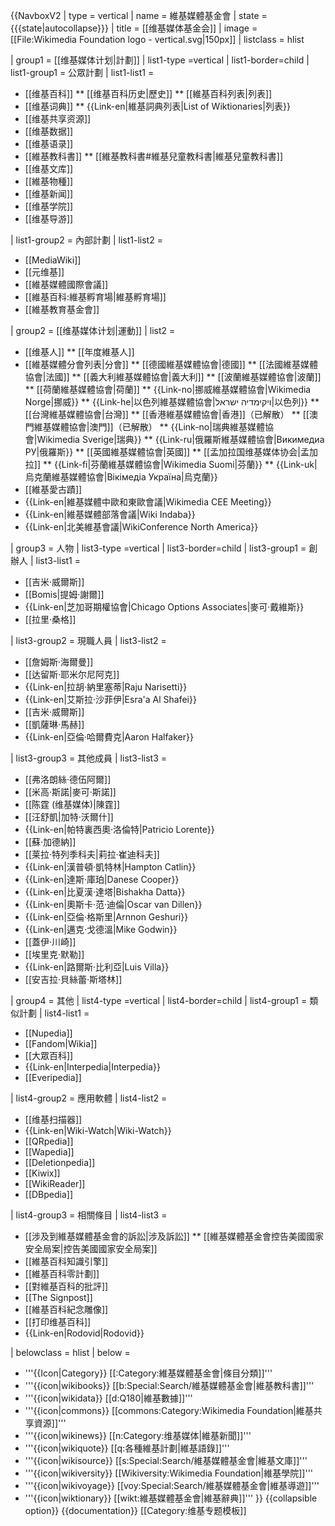 {{NavboxV2
| type = vertical
| name = 維基媒體基金會
| state = {{{state|<includeonly>autocollapse</includeonly>}}}
| title = [[维基媒体基金会]]
| image = [[File:Wikimedia Foundation logo - vertical.svg|150px]]
| listclass = hlist

| group1 = [[维基媒体计划|計劃]]
| list1-type =vertical
| list1-border=child
| list1-group1 = 公眾計劃
| list1-list1 = 
* [[维基百科]]
** [[维基百科历史|歷史]]
** [[維基百科列表|列表]]
* [[维基词典]]
** {{Link-en|維基詞典列表|List of Wiktionaries|列表}}
* [[维基共享资源]]
* [[维基数据]]
* [[维基语录]]
* [[維基教科書]]
** [[維基教科書#維基兒童教科書|維基兒童教科書]]
* [[维基文库]]
* [[維基物種]]
* [[维基新闻]]
* [[维基学院]]
* [[维基导游]]

| list1-group2 = 內部計劃
| list1-list2 =
* [[MediaWiki]]
* [[元维基]]
* [[維基媒體國際會議]]
* [[維基百科:維基孵育場|維基孵育場]]
* [[維基教育基金會]]


| group2 = [[维基媒体计划|運動]]
| list2 = 
* [[维基人]]
** [[年度維基人]]
* [[維基媒體分會列表|分會]]
** [[德國維基媒體協會|德國]]
** [[法國維基媒體協會|法國]]
** [[義大利維基媒體協會|義大利]]
** [[波蘭維基媒體協會|波蘭]]
** [[荷蘭維基媒體協會|荷蘭]]
** {{Link-no|挪威維基媒體協會|Wikimedia Norge|挪威}}
** {{Link-he|以色列維基媒體協會|ויקימדיה ישראל|以色列}}
** [[台灣維基媒體協會|台灣]]
** [[香港維基媒體協會|香港]]（已解散）
** [[澳門維基媒體協會|澳門]]（已解散）
** {{Link-no|瑞典維基媒體協會|Wikimedia Sverige|瑞典}}
** {{Link-ru|俄羅斯維基媒體協會|Викимедиа РУ|俄羅斯}}
** [[英國維基媒體協會|英國]]
** [[孟加拉国维基媒体协会|孟加拉]]
** {{Link-fi|芬蘭維基媒體協會|Wikimedia Suomi|芬蘭}}
** {{Link-uk|烏克蘭維基媒體協會|Вікімедіа Україна|烏克蘭}}
* [[維基愛古蹟]]
* {{Link-en|維基媒體中歐和東歐會議|Wikimedia CEE Meeting}}
* {{Link-en|維基媒體部落會議|Wiki Indaba}}
* {{Link-en|北美維基會議|WikiConference North America}}

| group3 = 人物
| list3-type =vertical
| list3-border=child
| list3-group1 = 創辦人
| list3-list1 = 
* [[吉米·威爾斯]]
* [[Bomis|提姆·謝爾]]
* {{Link-en|芝加哥期權協會|Chicago Options Associates|麥可·戴維斯}}
* [[拉里·桑格]]

| list3-group2 = 現職人員
| list3-list2 = 
* [[詹姆斯·海爾曼]]
* [[达留斯·耶米尔尼阿克]]
* {{Link-en|拉胡·納里塞蒂|Raju Narisetti}}
* {{Link-en|艾斯拉·沙菲伊|Esra'a Al Shafei}}
* [[吉米·威爾斯]]
* [[凱薩琳·馬赫]]
* {{Link-en|亞倫·哈爾費克|Aaron Halfaker}}

| list3-group3 = 其他成員
| list3-list3 =
* [[弗洛朗絲·德伍阿爾]]
* [[米高·斯諾|麥可·斯諾]]
* [[陈霆 (维基媒体)|陳霆]]
* [[汪舒凱|加特·沃爾什]]
* {{Link-en|帕特裏西奧·洛倫特|Patricio Lorente}}
* [[蘇·加德納]]
* [[莱拉·特列季科夫|莉拉·崔迪科夫]]
* {{Link-en|漢普頓·凱特林|Hampton Catlin}}
* {{Link-en|達斯·庫珀|Danese Cooper}}
* {{Link-en|比夏漢·達塔|Bishakha Datta}}
* {{Link-en|奧斯卡·范·迪倫|Oscar van Dillen}}
* {{Link-en|亞倫·格斯里|Arnnon Geshuri}}
* {{Link-en|邁克·戈德溫|Mike Godwin}}
* [[蓋伊·川崎]]
* [[埃里克·默勒]]
* {{Link-en|路爾斯·比利亞|Luis Villa}}
* [[安吉拉·貝絲蕾·斯塔林]]


| group4 = 其他
| list4-type =vertical
| list4-border=child
| list4-group1 = 類似計劃
| list4-list1 = 
* [[Nupedia]]
* [[Fandom|Wikia]]
* [[大眾百科]]
* {{Link-en|Interpedia|Interpedia}}
* [[Everipedia]]

| list4-group2 = 應用軟體
| list4-list2 = 
* [[维基扫描器]]
* {{Link-en|Wiki-Watch|Wiki-Watch}}
* [[QRpedia]]
* [[Wapedia]]
* [[Deletionpedia]]
* [[Kiwix]]
* [[WikiReader]]
* [[DBpedia]]

| list4-group3 = 相關條目
| list4-list3 = 
* [[涉及到維基媒體基金會的訴訟|涉及訴訟]]
** [[維基媒體基金會控告美國國家安全局案|控告美國國家安全局案]]
* [[維基百科知識引擎]]
* [[維基百科零計劃]]
* [[對維基百科的批評]]
* [[The Signpost]]
* [[維基百科紀念雕像]]
* [[打印维基百科]]
* {{Link-en|Rodovid|Rodovid}}


| belowclass = hlist
| below =
* '''{{Icon|Category}} [[:Category:維基媒體基金會|條目分類]]'''
* '''{{icon|wikibooks}} [[b:Special:Search/維基媒體基金會|維基教科書]]'''
* '''{{icon|wikidata}} [[d:Q180|維基數據]]'''
* '''{{icon|commons}} [[commons:Category:Wikimedia Foundation|維基共享資源]]'''
* '''{{icon|wikinews}} [[n:Category:维基媒体|維基新聞]]'''
* '''{{icon|wikiquote}} [[q:各種維基計劃|維基語錄]]'''
* '''{{icon|wikisource}} [[s:Special:Search/維基媒體基金會|維基文庫]]'''
* '''{{icon|wikiversity}} [[Wikiversity:Wikimedia Foundation|維基學院]]'''
* '''{{icon|wikivoyage}} [[voy:Special:Search/維基媒體基金會|維基導遊]]'''
* '''{{icon|wiktionary}} [[wikt:維基媒體基金會|維基辭典]]'''
}}<noinclude>
{{collapsible option}}
{{documentation}}
[[Category:维基专题模板]]</noinclude>